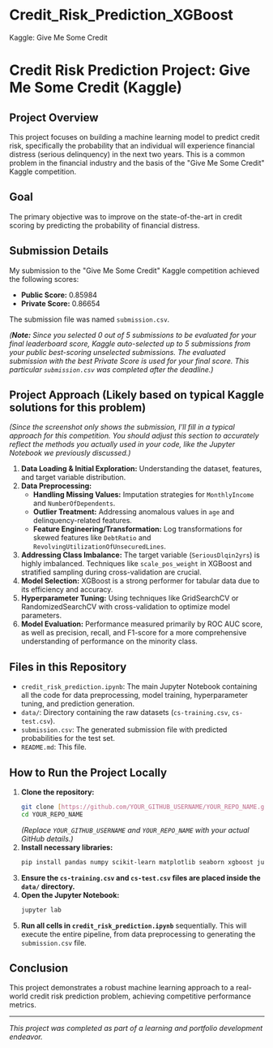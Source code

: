 # Credit_Risk_Prediction_XGBoost
Kaggle: Give Me Some Credit
# Credit Risk Prediction Project: Give Me Some Credit (Kaggle)

## Project Overview

This project focuses on building a machine learning model to predict credit risk, specifically the probability that an individual will experience financial distress (serious delinquency) in the next two years. This is a common problem in the financial industry and the basis of the "Give Me Some Credit" Kaggle competition.

## Goal

The primary objective was to improve on the state-of-the-art in credit scoring by predicting the probability of financial distress.

## Submission Details

My submission to the "Give Me Some Credit" Kaggle competition achieved the following scores:

* **Public Score:** 0.85984
* **Private Score:** 0.86654

The submission file was named `submission.csv`.

*(**Note:** Since you selected 0 out of 5 submissions to be evaluated for your final leaderboard score, Kaggle auto-selected up to 5 submissions from your public best-scoring unselected submissions. The evaluated submission with the best Private Score is used for your final score. This particular `submission.csv` was completed after the deadline.)*

## Project Approach (Likely based on typical Kaggle solutions for this problem)

*(Since the screenshot only shows the submission, I'll fill in a typical approach for this competition. You should adjust this section to accurately reflect the methods you actually used in your code, like the Jupyter Notebook we previously discussed.)*

1.  **Data Loading & Initial Exploration:** Understanding the dataset, features, and target variable distribution.
2.  **Data Preprocessing:**
    * **Handling Missing Values:** Imputation strategies for `MonthlyIncome` and `NumberOfDependents`.
    * **Outlier Treatment:** Addressing anomalous values in `age` and delinquency-related features.
    * **Feature Engineering/Transformation:** Log transformations for skewed features like `DebtRatio` and `RevolvingUtilizationOfUnsecuredLines`.
3.  **Addressing Class Imbalance:** The target variable (`SeriousDlqin2yrs`) is highly imbalanced. Techniques like `scale_pos_weight` in XGBoost and stratified sampling during cross-validation are crucial.
4.  **Model Selection:** XGBoost is a strong performer for tabular data due to its efficiency and accuracy.
5.  **Hyperparameter Tuning:** Using techniques like GridSearchCV or RandomizedSearchCV with cross-validation to optimize model parameters.
6.  **Model Evaluation:** Performance measured primarily by ROC AUC score, as well as precision, recall, and F1-score for a more comprehensive understanding of performance on the minority class.

## Files in this Repository

* `credit_risk_prediction.ipynb`: The main Jupyter Notebook containing all the code for data preprocessing, model training, hyperparameter tuning, and prediction generation.
* `data/`: Directory containing the raw datasets (`cs-training.csv`, `cs-test.csv`).
* `submission.csv`: The generated submission file with predicted probabilities for the test set.
* `README.md`: This file.

## How to Run the Project Locally

1.  **Clone the repository:**
    ```bash
    git clone [https://github.com/YOUR_GITHUB_USERNAME/YOUR_REPO_NAME.git](https://github.com/YOUR_GITHUB_USERNAME/YOUR_REPO_NAME.git)
    cd YOUR_REPO_NAME
    ```
    *(Replace `YOUR_GITHUB_USERNAME` and `YOUR_REPO_NAME` with your actual GitHub details.)*
2.  **Install necessary libraries:**
    ```bash
    pip install pandas numpy scikit-learn matplotlib seaborn xgboost jupyterlab
    ```
3.  **Ensure the `cs-training.csv` and `cs-test.csv` files are placed inside the `data/` directory.**
4.  **Open the Jupyter Notebook:**
    ```bash
    jupyter lab
    ```
5.  **Run all cells in `credit_risk_prediction.ipynb`** sequentially. This will execute the entire pipeline, from data preprocessing to generating the `submission.csv` file.

## Conclusion

This project demonstrates a robust machine learning approach to a real-world credit risk prediction problem, achieving competitive performance metrics.

---
*This project was completed as part of a learning and portfolio development endeavor.*
